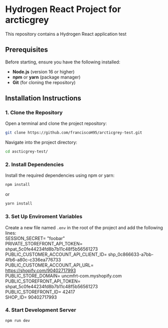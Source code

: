 # Hydrogen React Project for arcticgrey

This repository contains a Hydrogen React application test

## Prerequisites

Before starting, ensure you have the following installed:

- **Node.js** (version 16 or higher)
- **npm** or **yarn** (package manager)
- **Git** (for cloning the repository)

## Installation Instructions

### 1. Clone the Repository

Open a terminal and clone the project repository:

```bash
git clone https://github.com/franciscoH95/arcticgrey-test.git
```
Navigate into the project directory:
```bash
cd ascticgrey-test/
```
### 2. Install Dependencies

Install the required dependencies using npm or yarn:

```bash
npm install 
```
or
```bash
yarn install
```

### 3. Set Up Enviroment Variables

Create a new file named `.env` in the root of the project and add the following lines:  
SESSION_SECRET= "foobar"  
PRIVATE_STOREFRONT_API_TOKEN= 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  
PUBLIC_CUSTOMER_ACCOUNT_API_CLIENT_ID= shp_0c866633-a7bb-4fb6-a80c-c336ea776733  
PUBLIC_CUSTOMER_ACCOUNT_API_URL= https://shopify.com/90402717993  
PUBLIC_STORE_DOMAIN= uncmfrt-com.myshopify.com  
PUBLIC_STOREFRONT_API_TOKEN= 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  
PUBLIC_STOREFRONT_ID= 42417  
SHOP_ID= 90402717993  

### 4. Start Development Server

```bash
npm run dev






